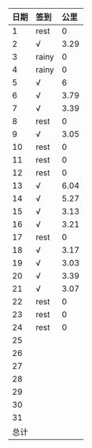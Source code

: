 日期|签到|公里
:---------------|:---------------|:----------------
1|rest|0|
2|√|3.29|
3|rainy|0|
4|rainy|0|
5|√|6|
6|√|3.79|
7|√|3.39|
8|rest|0|
9|√|3.05|
10|rest|0|
11|rest|0|
12|rest|0|
13|√|6.04|
14|√|5.27|
15|√|3.13|
16|√|3.21|
17|rest|0|
18|√|3.17|
19|√|3.03|
20|√|3.39|
21|√|3.07|
22|rest|0|
23|rest|0|
24|rest|0|
25|||
26|||
27|||
28|||
29|||
30|||
31|||
总计|||
